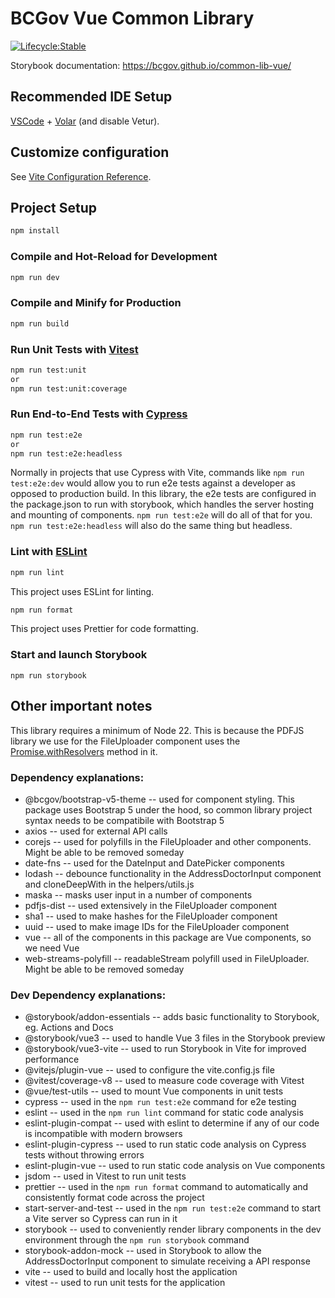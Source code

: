 # BCGov Vue Common Library

[![Lifecycle:Stable](https://img.shields.io/badge/Lifecycle-Stable-97ca00)](https://github.com/bcgov/common-lib-vue)

Storybook documentation: https://bcgov.github.io/common-lib-vue/

## Recommended IDE Setup

[VSCode](https://code.visualstudio.com/) + [Volar](https://marketplace.visualstudio.com/items?itemName=Vue.volar) (and disable Vetur).

## Customize configuration

See [Vite Configuration Reference](https://vitejs.dev/config/).

## Project Setup

```sh
npm install
```

### Compile and Hot-Reload for Development

```sh
npm run dev
```

### Compile and Minify for Production

```sh
npm run build
```

### Run Unit Tests with [Vitest](https://vitest.dev/)

```sh
npm run test:unit
or
npm run test:unit:coverage
```

### Run End-to-End Tests with [Cypress](https://www.cypress.io/)

```sh
npm run test:e2e
or
npm run test:e2e:headless
```

Normally in projects that use Cypress with Vite, commands like `npm run test:e2e:dev` would allow you to run e2e tests against a developer as opposed to production build. In this library, the e2e tests are configured in the package.json to run with storybook, which handles the server hosting and mounting of components. `npm run test:e2e` will do all of that for you. `npm run test:e2e:headless` will also do the same thing but headless.

### Lint with [ESLint](https://eslint.org/)

```sh
npm run lint
```

This project uses ESLint for linting.

```sh
npm run format
```

This project uses Prettier for code formatting.

### Start and launch Storybook

```
npm run storybook
```

## Other important notes

This library requires a minimum of Node 22. This is because the PDFJS library we use for the FileUploader component uses the [Promise.withResolvers](https://developer.mozilla.org/en-US/docs/Web/JavaScript/Reference/Global_Objects/Promise/withResolvers#browser_compatibility) method in it.

### Dependency explanations:
- @bcgov/bootstrap-v5-theme -- used for component styling. This package uses Bootstrap 5 under the hood, so common library project syntax needs to be compatibile with Bootstrap 5
- axios -- used for external API calls
- corejs -- used for polyfills in the FileUploader and other components. Might be able to be removed someday
- date-fns -- used for the DateInput and DatePicker components
- lodash -- debounce functionality in the AddressDoctorInput component and cloneDeepWith in the helpers/utils.js
- maska -- masks user input in a number of components
- pdfjs-dist -- used extensively in the FileUploader component
- sha1 -- used to make hashes for the FileUploader component
- uuid -- used to make image IDs for the FileUploader component
- vue -- all of the components in this package are Vue components, so we need Vue
- web-streams-polyfill -- readableStream polyfill used in FileUploader. Might be able to be removed someday

### Dev Dependency explanations:
- @storybook/addon-essentials -- adds basic functionality to Storybook, eg. Actions and Docs
- @storybook/vue3 -- used to handle Vue 3 files in the Storybook preview
- @storybook/vue3-vite -- used to run Storybook in Vite for improved performance
- @vitejs/plugin-vue -- used to configure the vite.config.js file
- @vitest/coverage-v8 -- used to measure code coverage with Vitest
- @vue/test-utils -- used to mount Vue components in unit tests
- cypress -- used in the `npm run test:e2e` command for e2e testing 
- eslint -- used in the `npm run lint` command for static code analysis
- eslint-plugin-compat -- used with eslint to determine if any of our code is incompatible with modern browsers
- eslint-plugin-cypress -- used to run static code analysis on Cypress tests without throwing errors
- eslint-plugin-vue -- used to run static code analysis on Vue components
- jsdom -- used in Vitest to run unit tests
- prettier -- used in the `npm run format` command to automatically and consistently format code across the project
- start-server-and-test -- used in the `npm run test:e2e` command to start a Vite server so Cypress can run in it
- storybook -- used to conveniently render library components in the dev environment through the `npm run storybook` command
- storybook-addon-mock -- used in Storybook to allow the AddressDoctorInput component to simulate receiving a API response
- vite -- used to build and locally host the application
- vitest -- used to run unit tests for the application

